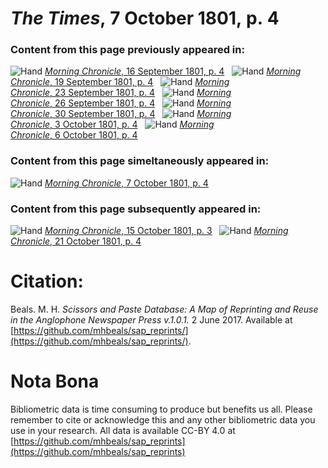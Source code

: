 # *The Times*, 7 October 1801, p. 4  
  
### Content from this page previously appeared in:  
![Hand](http://scissorsandpaste.net/wp-content/uploads/2017/06/smallhandpointer.png) [*Morning Chronicle*, 16 September 1801, p. 4](https://mhbeals.github.io/sap_html/Morning-Chronicle/Morning-Chronicle-16-September-1801-p-4)  
![Hand](http://scissorsandpaste.net/wp-content/uploads/2017/06/smallhandpointer.png) [*Morning Chronicle*, 19 September 1801, p. 4](https://mhbeals.github.io/sap_html/Morning-Chronicle/Morning-Chronicle-19-September-1801-p-4)  
![Hand](http://scissorsandpaste.net/wp-content/uploads/2017/06/smallhandpointer.png) [*Morning Chronicle*, 23 September 1801, p. 4](https://mhbeals.github.io/sap_html/Morning-Chronicle/Morning-Chronicle-23-September-1801-p-4)  
![Hand](http://scissorsandpaste.net/wp-content/uploads/2017/06/smallhandpointer.png) [*Morning Chronicle*, 26 September 1801, p. 4](https://mhbeals.github.io/sap_html/Morning-Chronicle/Morning-Chronicle-26-September-1801-p-4)  
![Hand](http://scissorsandpaste.net/wp-content/uploads/2017/06/smallhandpointer.png) [*Morning Chronicle*, 30 September 1801, p. 4](https://mhbeals.github.io/sap_html/Morning-Chronicle/Morning-Chronicle-30-September-1801-p-4)  
![Hand](http://scissorsandpaste.net/wp-content/uploads/2017/06/smallhandpointer.png) [*Morning Chronicle*, 3 October 1801, p. 4](https://mhbeals.github.io/sap_html/Morning-Chronicle/Morning-Chronicle-3-October-1801-p-4)  
![Hand](http://scissorsandpaste.net/wp-content/uploads/2017/06/smallhandpointer.png) [*Morning Chronicle*, 6 October 1801, p. 4](https://mhbeals.github.io/sap_html/Morning-Chronicle/Morning-Chronicle-6-October-1801-p-4)  
  
### Content from this page simeltaneously appeared in:  
![Hand](http://scissorsandpaste.net/wp-content/uploads/2017/06/smallhandpointer.png) [*Morning Chronicle*, 7 October 1801, p. 4](https://mhbeals.github.io/sap_html/Morning-Chronicle/Morning-Chronicle-7-October-1801-p-4)  
  
### Content from this page subsequently appeared in:  
![Hand](http://scissorsandpaste.net/wp-content/uploads/2017/06/smallhandpointer.png) [*Morning Chronicle*, 15 October 1801, p. 3](https://mhbeals.github.io/sap_html/Morning-Chronicle/Morning-Chronicle-15-October-1801-p-3)  
![Hand](http://scissorsandpaste.net/wp-content/uploads/2017/06/smallhandpointer.png) [*Morning Chronicle*, 21 October 1801, p. 4](https://mhbeals.github.io/sap_html/Morning-Chronicle/Morning-Chronicle-21-October-1801-p-4)  


# Citation: 

Beals. M. H. *Scissors and Paste Database: A Map of Reprinting and Reuse in the Anglophone Newspaper Press v.1.0.1.* 2 June 2017. Available at [https://github.com/mhbeals/sap_reprints/](https://github.com/mhbeals/sap_reprints/). 

# Nota Bona

Bibliometric data is time consuming to produce but benefits us all. Please remember to cite or acknowledge this and any other bibliometric data you use in your research. All data is available CC-BY 4.0 at [https://github.com/mhbeals/sap_reprints](https://github.com/mhbeals/sap_reprints)